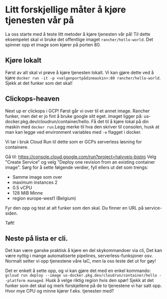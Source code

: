 # Litt forskjellige måter å kjøre tjenesten vår på

La oss starte med å teste litt metoder å kjøre tjenesten vår på!
Til dette eksempelet skal vi bruke det offentlige imaget `rancher/hello-world`. Det spinner opp et image som kjører på porten 80.

## Kjøre lokalt

Først av alt skal vi prøve å kjøre tjenesten lokalt.
Vi kan gjøre dette ved å kjøre `docker run -it -p <velgenportpådinmaskin>:80 rancher/hello-world`. Sjekk at det funker som det skal!

## Clickops-heaven

Next up er clickops i GCP!
Først går vi over til et annet image. Rancher funker, men det er jo fint å bruke google sitt eget.
imaget ligger på: us-docker.pkg.dev/cloudrun/container/hello. Få det til å kjøre lokal på din maskin med `docker run`.Legg merke til hva den skriver til consolen, husk at man kan legge ved environment variables med `-e` flagget i docker.

Vi tar i bruk Cloud Run til dette som er GCPs serverless løsning for containere.

Gå til: https://console.cloud.google.com/run?project=halvveis-bistro
Velg "Create Service" og velg "Deploy one revision from an existing container image". Sørg for å sette følgende verdier, fyll ellers ut det som trengs:

- Samme image som over
- maximum instances 2
- 0.5 vCPU
- 128 MiB Minne
- region europe-west1 (Belgium)

Fyr den opp og test at alt funker som den skal. Du finner en URL på service-siden.

Tøft!

## Neste på lista er cli.

Det kan være ganske praktisk å kjøre en del skykommandoer via cli, Det kan være nyttig i mange automatiserte pipelines, serverless-funksjoner osv. Normalt setter vi opp tjenestene våre IaC, men la oss teste det ut for gøy!

Det er enkelt å sette opp, og vi kan gjøre det med en enkel kommando: `gcloud run deploy --image us-docker.pkg.dev/cloudrun/container/hello --platform managed`. Husk å velge riktig region hvis den spør! Sjekk at det funker som det skal og merk forskjellene på de to tjenestene vi har satt opp. Hvor mye CPU og minne kjører f.eks. tjenesten med?
